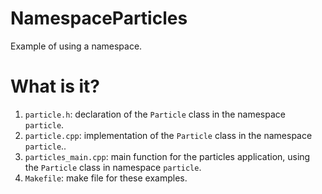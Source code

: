# NamespaceParticles
Example of using a namespace.

# What is it?
1. `particle.h`: declaration of the `Particle` class in the namespace `particle`.
1. `particle.cpp`: implementation of the `Particle` class in the namespace
   `particle`..
1. `particles_main.cpp`: main function for the particles application, using the
   `Particle` class in namespace `particle`.
1. `Makefile`: make file for these examples.
